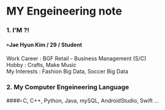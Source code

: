 # MY Engeineering note
#### 
### 1. I'M ?!
#### ৹ Jae Hyun Kim / 29 / Student
Work Career : BGF Retail - Business Management (S/C)   
   Hobby : Crafts, Make Music   
   My Interests : Fashion Big Data, Soccer Big Data   

### 2. My Computer Engeineering Language 
####৹ C, C++, Python, Java, mySQL, AndroidStudio, Swift ...

####
